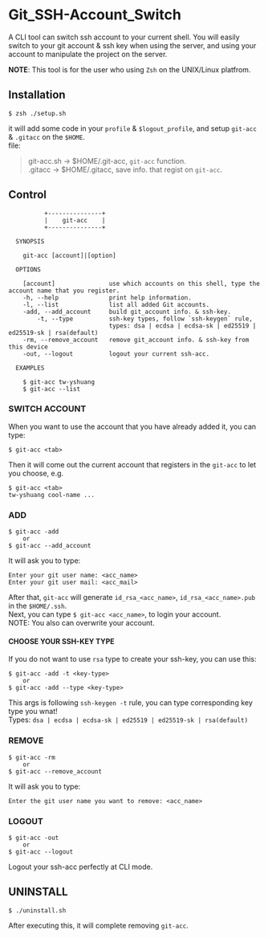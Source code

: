 # Git_SSH-Account_Switch

A CLI tool can switch ssh account to your current shell. You will easily switch to your git account & ssh key when using the server, and using your account to manipulate the project on the server.

**NOTE**: This tool is for the user who using `Zsh` on the UNIX/Linux platfrom.

## Installation

```shell
$ zsh ./setup.sh
```

it will add some code in your `profile` & `$logout_profile`, and setup `git-acc` & `.gitacc` on the `$HOME`. \
file:

> git-acc.sh -> $HOME/.git-acc, `git-acc` function.\
> .gitacc -> $HOME/.gitacc, save info. that regist on `git-acc`.

## Control

```shell
          +---------------+
          |    git-acc    |
          +---------------+

  SYNOPSIS

    git-acc [account]|[option]

  OPTIONS

    [account]               use which accounts on this shell, type the account name that you register.
    -h, --help              print help information.
    -l, --list              list all added Git accounts.
    -add, --add_account     build git_account info. & ssh-key.
        -t, --type          ssh-key types, follow `ssh-keygen` rule, 
                            types: dsa | ecdsa | ecdsa-sk | ed25519 | ed25519-sk | rsa(default)
    -rm, --remove_account   remove git_account info. & ssh-key from this device
    -out, --logout          logout your current ssh-acc.

  EXAMPLES

    $ git-acc tw-yshuang
    $ git-acc --list
```

### SWITCH ACCOUNT

When you want to use the account that you have already added it, you can type:

```shell
$ git-acc <tab>
```

Then it will come out the current account that registers in the `git-acc` to let you choose, e.g.

```shell
$ git-acc <tab>
tw-yshuang cool-name ...
```

### ADD

```shell
$ git-acc -add
    or
$ git-acc --add_account
```

It will ask you to type:

```shell
Enter your git user name: <acc_name>
Enter your git user mail: <acc_mail>
```

After that, `git-acc` will generate `id_rsa_<acc_name>`, `id_rsa_<acc_name>.pub` in the `$HOME/.ssh`. \
Next, you can type `$ git-acc <acc_name>`, to login your account.\
NOTE: You also can overwrite your account.

#### **CHOOSE YOUR SSH-KEY TYPE**

If you do not want to use `rsa` type to create your ssh-key, you can use this:

```shell
$ git-acc -add -t <key-type>
    or
$ git-acc -add --type <key-type>
```

This args is following `ssh-keygen -t` rule, you can type corresponding key type you wnat! \
Types: `dsa | ecdsa | ecdsa-sk | ed25519 | ed25519-sk | rsa(default)`

### REMOVE

```shell
$ git-acc -rm
    or
$ git-acc --remove_account
```

It will ask you to type:

```shell
Enter the git user name you want to remove: <acc_name>
```

### LOGOUT

```shell
$ git-acc -out
    or
$ git-acc --logout
```

Logout your ssh-acc perfectly at CLI mode.

## UNINSTALL

```shell
$ ./uninstall.sh
```

After executing this, it will complete removing `git-acc`.
